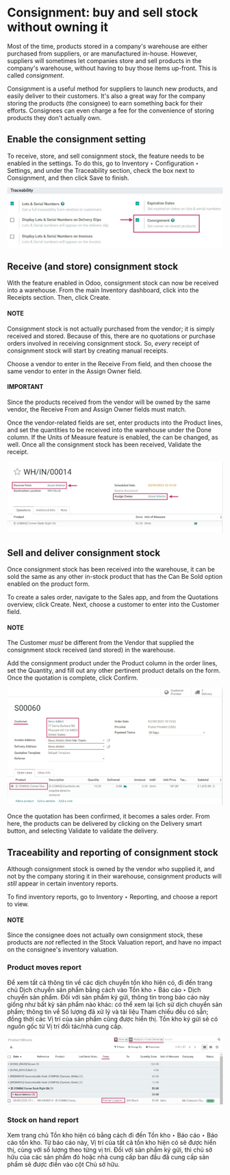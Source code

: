 # Consignment: buy and sell stock without owning it

Most of the time, products stored in a company's warehouse are either purchased from suppliers, or
are manufactured in-house. However, suppliers will sometimes let companies store and sell products
in the company's warehouse, without having to buy those items up-front. This is called
*consignment*.

Consignment is a useful method for suppliers to launch new products, and easily deliver to their
customers. It's also a great way for the company storing the products (the consignee) to earn
something back for their efforts. Consignees can even charge a fee for the convenience of storing
products they don't actually own.

## Enable the consignment setting

To receive, store, and sell consignment stock, the feature needs to be enabled in the settings. To
do this, go to Inventory ‣ Configuration ‣ Settings, and under the
Traceability section, check the box next to Consignment, and then click
Save to finish.

![Enabled Consignment setting in Inventory configuration.](../../../../../.gitbook/assets/owned-stock-enable-consignment.png)

## Receive (and store) consignment stock

With the feature enabled in Odoo, consignment stock can now be received into a warehouse. From the
main Inventory dashboard, click into the Receipts section. Then, click
Create.

#### NOTE
Consignment stock is not actually purchased from the vendor; it is simply received and stored.
Because of this, there are no quotations or purchase orders involved in receiving consignment
stock. So, *every* receipt of consignment stock will start by creating manual receipts.

Choose a vendor to enter in the Receive From field, and then choose the same vendor to
enter in the Assign Owner field.

#### IMPORTANT
Since the products received from the vendor will be owned by the same vendor, the
Receive From and Assign Owner fields must match.

Once the vendor-related fields are set, enter products into the Product lines, and set
the quantities to be received into the warehouse under the Done column. If the
Units of Measure feature is enabled, the  can be changed,
as well. Once all the consignment stock has been received, Validate the receipt.

![Matching vendor fields in consignment Receipt creation.](../../../../../.gitbook/assets/owned-stock-receipt-fields.png)

## Sell and deliver consignment stock

Once consignment stock has been received into the warehouse, it can be sold the same as any other
in-stock product that has the Can Be Sold option enabled on the product form.

To create a sales order, navigate to the Sales app, and from the
Quotations overview, click Create. Next, choose a customer to enter into the
Customer field.

#### NOTE
The Customer *must* be different from the Vendor that supplied the
consignment stock received (and stored) in the warehouse.

Add the consignment product under the Product column in the order lines, set the
Quantity, and fill out any other pertinent product details on the form. Once the
quotation is complete, click Confirm.

![Sales order of consignment stock.](../../../../../.gitbook/assets/owned-stock-sales-order.png)

Once the quotation has been confirmed, it becomes a sales order. From here, the products can be
delivered by clicking on the Delivery smart button, and selecting Validate
to validate the delivery.

## Traceability and reporting of consignment stock

Although consignment stock is owned by the vendor who supplied it, and not by the company storing it
in their warehouse, consignment products will *still* appear in certain inventory reports.

To find inventory reports, go to Inventory ‣ Reporting, and choose a report to
view.

#### NOTE
Since the consignee does not actually own consignment stock, these products are *not* reflected
in the Stock Valuation report, and have no impact on the consignee's inventory
valuation.

### Product moves report

Để xem tất cả thông tin về các dịch chuyển tồn kho hiện có, đi đến trang chủ Dịch chuyển sản phẩm bằng cách vào Tồn kho ‣ Báo cáo ‣ Dịch chuyển sản phẩm. Đối với sản phẩm ký gửi, thông tin trong báo cáo này giống như bất kỳ sản phẩm nào khác: có thể xem lại lịch sử dịch chuyển sản phẩm; thông tin về Số lượng đã xử lý và tài liệu Tham chiếu đều có sẵn; đồng thời các Vị trí của sản phẩm cũng được hiển thị. Tồn kho ký gửi sẽ có nguồn gốc từ Vị trí đối tác/nhà cung cấp.

![Consignment stock moves history.](../../../../../.gitbook/assets/owned-stock-moves-history.png)

### Stock on hand report

Xem trang chủ Tồn kho hiện có bằng cách đi đến Tồn kho ‣ Báo cáo ‣ Báo cáo tồn kho. Từ báo cáo này, Vị trí của tất cả tồn kho hiện có sẽ được hiển thị, cùng với số lượng theo từng vị trí. Đối với sản phẩm ký gửi, thì chủ sở hữu của các sản phẩm đó hoặc nhà cung cấp ban đầu đã cung cấp sản phẩm sẽ được điền vào cột Chủ sở hữu.
